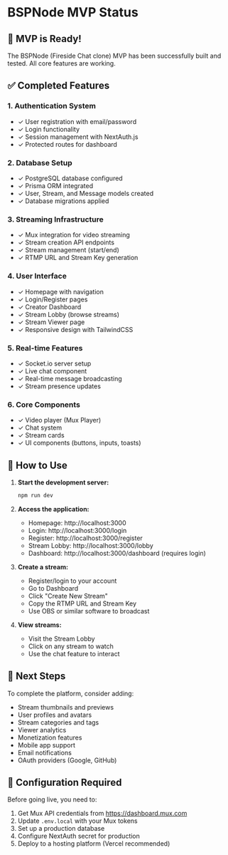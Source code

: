 # BSPNode MVP Status

## 🎉 MVP is Ready!

The BSPNode (Fireside Chat clone) MVP has been successfully built and tested. All core features are working.

## ✅ Completed Features

### 1. **Authentication System**
- ✓ User registration with email/password
- ✓ Login functionality
- ✓ Session management with NextAuth.js
- ✓ Protected routes for dashboard

### 2. **Database Setup**
- ✓ PostgreSQL database configured
- ✓ Prisma ORM integrated
- ✓ User, Stream, and Message models created
- ✓ Database migrations applied

### 3. **Streaming Infrastructure**
- ✓ Mux integration for video streaming
- ✓ Stream creation API endpoints
- ✓ Stream management (start/end)
- ✓ RTMP URL and Stream Key generation

### 4. **User Interface**
- ✓ Homepage with navigation
- ✓ Login/Register pages
- ✓ Creator Dashboard
- ✓ Stream Lobby (browse streams)
- ✓ Stream Viewer page
- ✓ Responsive design with TailwindCSS

### 5. **Real-time Features**
- ✓ Socket.io server setup
- ✓ Live chat component
- ✓ Real-time message broadcasting
- ✓ Stream presence updates

### 6. **Core Components**
- ✓ Video player (Mux Player)
- ✓ Chat system
- ✓ Stream cards
- ✓ UI components (buttons, inputs, toasts)

## 🚀 How to Use

1. **Start the development server:**
   ```bash
   npm run dev
   ```

2. **Access the application:**
   - Homepage: http://localhost:3000
   - Login: http://localhost:3000/login
   - Register: http://localhost:3000/register
   - Stream Lobby: http://localhost:3000/lobby
   - Dashboard: http://localhost:3000/dashboard (requires login)

3. **Create a stream:**
   - Register/login to your account
   - Go to Dashboard
   - Click "Create New Stream"
   - Copy the RTMP URL and Stream Key
   - Use OBS or similar software to broadcast

4. **View streams:**
   - Visit the Stream Lobby
   - Click on any stream to watch
   - Use the chat feature to interact

## 📝 Next Steps

To complete the platform, consider adding:
- Stream thumbnails and previews
- User profiles and avatars
- Stream categories and tags
- Viewer analytics
- Monetization features
- Mobile app support
- Email notifications
- OAuth providers (Google, GitHub)

## 🔧 Configuration Required

Before going live, you need to:
1. Get Mux API credentials from https://dashboard.mux.com
2. Update `.env.local` with your Mux tokens
3. Set up a production database
4. Configure NextAuth secret for production
5. Deploy to a hosting platform (Vercel recommended)